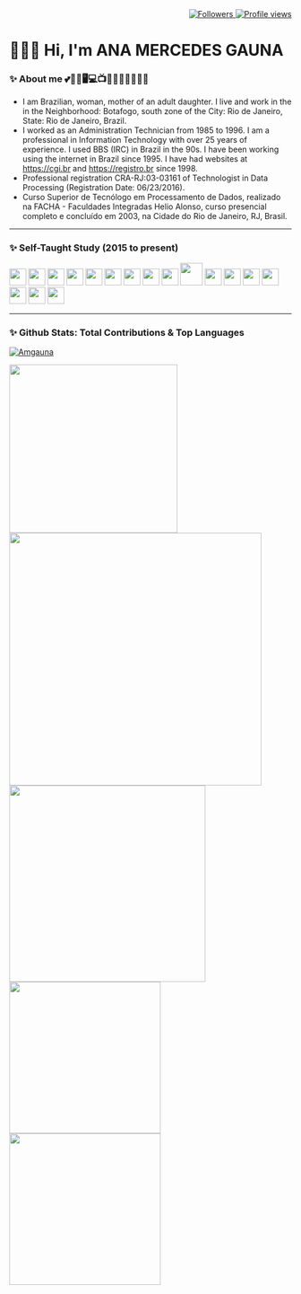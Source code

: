<div align="right">   
<a href="https://github.com/amgauna/">
<img src="https://img.shields.io/github/followers/amgauna?label=follow&style=social&link=https://www.github.com/amgauna/" 
 title="Follow me" alt="Followers" /> 
</a> 
<a href="https://github.com/amgauna">
<img src="https://komarev.com/ghpvc/?username=amgauna&label=Profile%20views&color=0e75b6&style=flat-square&color=yellow&link=https://www.github.com/amgauna/" title="Profile views" alt="Profile views" /> 
</a>
</div>

# 👩🏻‍💻 Hi, I'm ANA MERCEDES GAUNA
	
### ✨ About me 💕🐶😺🖥️💻📺🎦🎸🍔🍕🌭🧁🍰
* I am Brazilian, woman, mother of an adult daughter. I live and work in the in the Neighborhood: Botafogo, south zone of the City: Rio de Janeiro, State: Rio de Janeiro, Brazil.
* I worked as an Administration Technician from 1985 to 1996. I am a professional in Information Technology with over 25 years of experience. I used BBS (IRC) in Brazil in the 90s. I have been working using the internet in Brazil since 1995. I have had websites at https://cgi.br and https://registro.br since 1998.
* Professional registration CRA-RJ:03-03161 of Technologist in Data Processing (Registration Date: 06/23/2016).
* Curso Superior de Tecnólogo em Processamento de Dados, realizado na FACHA - Faculdades Integradas Helio Alonso, curso presencial completo e concluído em 2003, na Cidade do Rio de Janeiro, RJ, Brasil.

---
### ✨ Self-Taught Study (2015 to present)
<div style="display: inline_block">
<img src="https://cdn.jsdelivr.net/gh/devicons/devicon/icons/vscode/vscode-original.svg" width="30" height="auto" /> 
<img src="https://cdn.jsdelivr.net/gh/devicons/devicon/icons/html5/html5-original-wordmark.svg" width="30" height="auto" />
<img src="https://cdn.jsdelivr.net/gh/devicons/devicon/icons/css3/css3-original-wordmark.svg" width="30" height="auto" />
<img src="https://cdn.jsdelivr.net/gh/devicons/devicon/icons/javascript/javascript-original.svg" width="30" height="auto" /> 
<img src="https://cdn.jsdelivr.net/gh/devicons/devicon/icons/jquery/jquery-original.svg" width="30" height="auto" /> 
<img src="https://cdn.jsdelivr.net/gh/devicons/devicon/icons/nodejs/nodejs-original.svg" width="30" height="auto" />
<img src="https://cdn.jsdelivr.net/gh/devicons/devicon/icons/react/react-original.svg" width="30" height="auto" />  
<img src="https://cdn.jsdelivr.net/gh/devicons/devicon/icons/angularjs/angularjs-original.svg" width="30" height="auto" />  
<img src="https://cdn.jsdelivr.net/gh/devicons/devicon/icons/vuejs/vuejs-original.svg" width="30" height="auto" /> 
<img src="https://cdn.jsdelivr.net/gh/devicons/devicon/icons/php/php-original.svg" width="40" height="auto" />
<img src="https://cdn.jsdelivr.net/gh/devicons/devicon/icons/typescript/typescript-original.svg" width="30" height="auto" />  
<img src="https://cdn.jsdelivr.net/gh/devicons/devicon/icons/mysql/mysql-original.svg" width="30" height="auto" />
<img src="https://cdn.jsdelivr.net/gh/devicons/devicon/icons/java/java-original.svg" width="30" height="auto" />
<img src="https://cdn.jsdelivr.net/gh/devicons/devicon/icons/python/python-original.svg"  width="30" height="auto" />	
<img src="https://cdn.jsdelivr.net/gh/devicons/devicon/icons/c/c-original.svg" width="30" height="auto" />  	
<img src="https://cdn.jsdelivr.net/gh/devicons/devicon/icons/cplusplus/cplusplus-original.svg" width="30" height="auto" />
<img src="https://cdn.jsdelivr.net/gh/devicons/devicon/icons/csharp/csharp-original.svg" width="30" height="auto" />  
</div>

---
### ✨ Github Stats: Total Contributions & Top Languages

<p align="left"> <a href="https://github.com/ryo-ma/github-profile-trophy"><img src="https://github-profile-trophy.vercel.app/?username=amgauna&theme=default" alt="Amgauna" /></a> </p>

<div class="top-center"> 
<a href="https://github.com/amgauna/github-readme-stats" align="left" />
<img width="300" height="auto" src="https://github-profile-summary-cards.vercel.app/api/cards/stats?&langs_count=30&username=amgauna&theme=default" /> 
</a>
<a href="https://github.com/amgauna/github-readme-stats" align="right" />
<img width="450" height="auto" src="https://github-readme-streak-stats.herokuapp.com/?user=amgauna&theme=default" /> </a> 
</div>

<div class="top-left"> 
<a href="https://github.com/amgauna/github-readme-stats" />
<img width="350" height="auto" align="left" src="https://github-readme-stats.vercel.app/api/top-langs?username=amgauna&layout=compact&langs_count=30&card_width=350" /> </a>
</div>

<div class="top-right">
<a href="https://github.com/amgauna/github-readme-stats" />
<img width="270" height="auto" align="top" src="https://github-profile-summary-cards.vercel.app/api/cards/repos-per-language?&langs_count=30&username=amgauna&theme=default" /> </a>
</div>

<div class="top-right"> 
<a href="https://github.com/amgauna/github-readme-stats" />
<img width="270" height="auto" align="top" src="https://github-profile-summary-cards.vercel.app/api/cards/most-commit-language?&langs_count=30&username=amgauna&theme=default" /> </a>
</div> 
